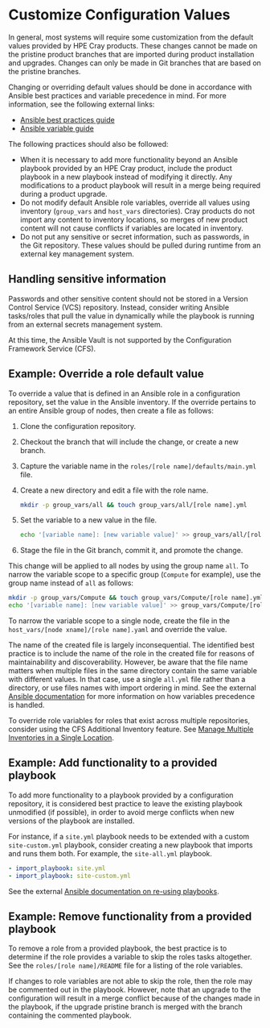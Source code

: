 # Customize Configuration Values

In general, most systems will require some customization from the default values provided by HPE Cray products. These changes cannot be made on the
pristine product branches that are imported during product installation and upgrades. Changes can only be made in Git branches that are based on the pristine branches.

Changing or overriding default values should be done in accordance with Ansible best practices and variable precedence in mind.
For more information, see the following external links:

* [Ansible best practices guide](https://docs.ansible.com/ansible/latest/user_guide/playbooks_best_practices.html#content-organization)
* [Ansible variable guide](https://docs.ansible.com/ansible/latest/user_guide/playbooks_variables.html)

The following practices should also be followed:

* When it is necessary to add more functionality beyond an Ansible playbook provided by an HPE Cray product, include the product playbook in a new playbook instead of modifying it directly.
  Any modifications to a product playbook will result in a merge being required during a product upgrade.
* Do not modify default Ansible role variables, override all values using inventory \(`group_vars` and `host_vars` directories\). Cray products do not import any content to inventory locations,
  so merges of new product content will not cause conflicts if variables are located in inventory.
* Do not put any sensitive or secret information, such as passwords, in the Git repository. These values should be pulled during runtime from an external key management system.

## Handling sensitive information

Passwords and other sensitive content should not be stored in a Version Control Service \(VCS\) repository. Instead, consider writing Ansible tasks/roles
that pull the value in dynamically while the playbook is running from an external secrets management system.

At this time, the Ansible Vault is not supported by the Configuration Framework Service \(CFS\).

## Example: Override a role default value

To override a value that is defined in an Ansible role in a configuration repository, set the value in the Ansible inventory.
If the override pertains to an entire Ansible group of nodes, then create a file as follows:

1. Clone the configuration repository.
1. Checkout the branch that will include the change, or create a new branch.
1. Capture the variable name in the `roles/[role name]/defaults/main.yml` file.
1. Create a new directory and edit a file with the role name.

    ```bash
    mkdir -p group_vars/all && touch group_vars/all/[role name].yml
    ```

1. Set the variable to a new value in the file.

    ```bash
    echo '[variable name]: [new variable value]' >> group_vars/all/[role name].yml
    ```

1. Stage the file in the Git branch, commit it, and promote the change.

This change will be applied to all nodes by using the group name `all`. To narrow the variable scope to a specific group \(`Compute` for example\), use the group name instead of `all` as follows:

```bash
mkdir -p group_vars/Compute && touch group_vars/Compute/[role name].yml
echo '[variable name]: [new variable value]' >> group_vars/Compute/[role name].yml
```

To narrow the variable scope to a single node, create the file in the `host_vars/[node xname]/[role name].yaml` and override the value.

The name of the created file is largely inconsequential. The identified best practice is to include the name of the role in the created file
for reasons of maintainability and discoverability. However, be aware that the file name matters when multiple files in the same directory
contain the same variable with different values. In that case, use a single `all.yml` file rather than a directory, or use files names with
import ordering in mind. See the external [Ansible documentation](https://docs.ansible.com/ansible/latest/user_guide/playbooks_variables.html#ansible-variable-precedence)
for more information on how variables precedence is handled.

To override role variables for roles that exist across multiple repositories, consider using the CFS Additional Inventory feature.
See [Manage Multiple Inventories in a Single Location](Manage_Multiple_Inventories_in_a_Single_Location.md).

## Example: Add functionality to a provided playbook

To add more functionality to a playbook provided by a configuration repository, it is considered best practice to leave the existing playbook unmodified \(if possible\),
in order to avoid merge conflicts when new versions of the playbook are installed.

For instance, if a `site.yml` playbook needs to be extended with a custom `site-custom.yml` playbook, consider creating a new playbook that imports and runs them both. For example, the `site-all.yml` playbook.

```yaml
- import_playbook: site.yml
- import_playbook: site-custom.yml
```

See the external [Ansible documentation on re-using playbooks](https://docs.ansible.com/ansible/latest/user_guide/playbooks_reuse.html#re-using-playbooks).

## Example: Remove functionality from a provided playbook

To remove a role from a provided playbook, the best practice is to determine if the role provides a variable to skip the roles tasks altogether.
See the `roles/[role name]/README` file for a listing of the role variables.

If changes to role variables are not able to skip the role, then the role may be commented out in the playbook. However, note that an upgrade to the configuration
will result in a merge conflict because of the changes made in the playbook, if the upgrade pristine branch is merged with the branch containing the commented playbook.
